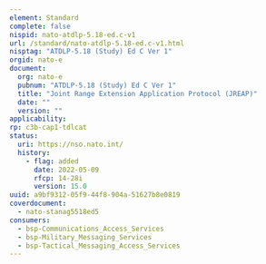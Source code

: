```yaml
---
element: Standard
complete: false
nispid: nato-atdlp-5.18-ed.c-v1
url: /standard/nato-atdlp-5.18-ed.c-v1.html
nisptag: "ATDLP-5.18 (Study) Ed C Ver 1"
orgid: nato-e
document:
  org: nato-e
  pubnum: "ATDLP-5.18 (Study) Ed C Ver 1"
  title: "Joint Range Extension Application Protocol (JREAP)"
  date: ""
  version: ""
applicability:
rp: c3b-cap1-tdlcat
status:
  uri: https://nso.nato.int/
  history: 
    - flag: added
      date: 2022-05-09
      rfcp: 14-28i
      version: 15.0
uuid: a9bf9312-05f9-44f8-904a-51627b8e0819
coverdocument:
  - nato-stanag5518ed5
consumers:
  - bsp-Communications_Access_Services
  - bsp-Military_Messaging_Services
  - bsp-Tactical_Messaging_Access_Services
---
```

